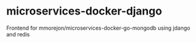 # microservices-docker-django
Frontend for mmorejon/microservices-docker-go-mongodb using jdango and redis
